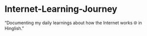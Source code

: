 # Internet-Learning-Journey
“Documenting my daily learnings about how the Internet works 🌐 in Hinglish.”
